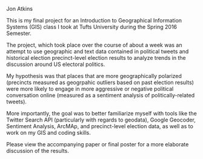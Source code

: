 Jon Atkins

This is my final project for an Introduction to Geographical Information Systems (GIS) class I took at Tufts University during the Spring 2016 Semester.

The project, which took place over the course of about a week was an attempt to use geographic and text data contained in political tweets and historical election precinct-level election results to analyze trends in the discussion around US electoral politics. 

My hypothesis was that places that are more geographically polarized (precincts measured as geogrpahic outliers based on past election results) were more likely to engage in more aggressive or negative political conversation online (measured as a sentiment analysis of politically-related tweets).

More importantly, the goal was to better familiarize myself with tools like the Twitter Search API (particularly with regards to geodata), Google Geocoder, Sentiment Analysis, ArcMAp, and precinct-level election data, as well as to work on my GIS and coding skills.

Please view the accompanying paper or final poster for a more elaborate discussion of the results.
